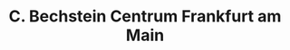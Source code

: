 ---
title: "C. Bechstein Centrum Frankfurt am Main"
url: /frankfurt-am-main/c-bechstein-centrum-frankfurt-am-main/
shop: Instrumente
---